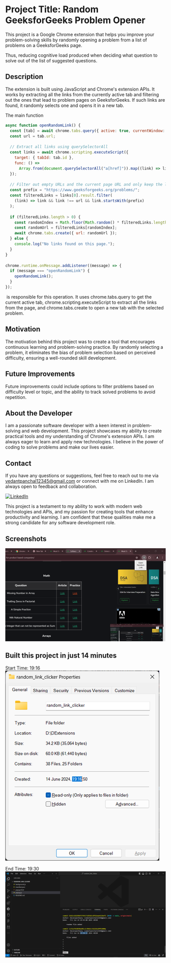 Project Title: Random GeeksforGeeks Problem Opener
==================================================

This project is a Google Chrome extension that helps you improve your problem-solving skills by randomly opening a problem from a list of problems on a GeeksforGeeks page.

Thus, reducing cognitive load produced when deciding what question to solve out of the list of suggested questions.

Description
-----------

The extension is built using JavaScript and Chrome's extension APIs. It works by extracting all the links from the currently active tab and filtering out the ones that lead to problem pages on GeeksforGeeks. If such links are found, it randomly selects one and opens it in a new tab.

The main function 



```javascript
async function openRandomLink() {
  const [tab] = await chrome.tabs.query({ active: true, currentWindow: true });
  const url = tab.url;

  // Extract all links using querySelectorAll
  const links = await chrome.scripting.executeScript({
    target: { tabId: tab.id },
    func: () =>
      Array.from(document.querySelectorAll("a[href]")).map((link) => link.href),
  });

  // Filter out empty URLs and the current page URL and only keep the links that start with "https://www.geeksforgeeks.org/problems/"
  const prefix = "https://www.geeksforgeeks.org/problems/";
  const filteredLinks = links[0].result.filter(
    (link) => link && link !== url && link.startsWith(prefix)
  );

  if (filteredLinks.length > 0) {
    const randomIndex = Math.floor(Math.random() * filteredLinks.length);
    const randomUrl = filteredLinks[randomIndex];
    await chrome.tabs.create({ url: randomUrl });
  } else {
    console.log("No links found on this page.");
  }
}

chrome.runtime.onMessage.addListener((message) => {
  if (message === "openRandomLink") {
    openRandomLink();
  }
});
```
 is responsible for this operation. It uses chrome.tabs.query to get the current active tab, chrome.scripting.executeScript to extract all the links from the page, and chrome.tabs.create to open a new tab with the selected problem.

Motivation
----------

The motivation behind this project was to create a tool that encourages continuous learning and problem-solving practice. By randomly selecting a problem, it eliminates the bias of problem selection based on perceived difficulty, ensuring a well-rounded skill development.

Future Improvements
-------------------

Future improvements could include options to filter problems based on difficulty level or topic, and the ability to track solved problems to avoid repetition.

About the Developer
-------------------

I am a passionate software developer with a keen interest in problem-solving and web development. This project showcases my ability to create practical tools and my understanding of Chrome's extension APIs. I am always eager to learn and apply new technologies. I believe in the power of coding to solve problems and make our lives easier.

Contact
-------


If you have any questions or suggestions, feel free to reach out to me via [vedantpanchal12345@gmail.com](mailto:vedantpanchal12345@gmail.com) or connect with me on LinkedIn. I am always open to feedback and collaboration.

[![LinkedIn](https://img.shields.io/badge/-LinkedIn-blue?style=flat-square&logo=Linkedin&logoColor=white&link=https://www.linkedin.com/in/vedantpanchal)](https://www.linkedin.com/in/vedantpanchal)

This project is a testament to my ability to work with modern web technologies and APIs, and my passion for creating tools that enhance productivity and learning. I am confident that these qualities make me a strong candidate for any software development role.

Screenshots
-----------
![alt text](image-2.png)

Built this project in just 14 minutes
-------
Start Time: 19:16
![alt text](image-1.png)

End Time: 19:30
![alt text](image.png)